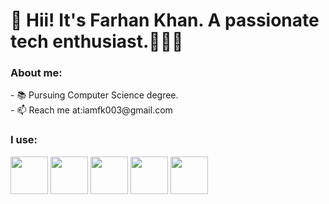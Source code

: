 <h1>👋 Hii! It's Farhan Khan. A passionate tech enthusiast.👨🏻‍💻 </h1>
<h3>About me:</h3>
- 📚 Pursuing Computer Science degree.
<!-- - 🌱 I’m currently learning ... -->
<!-- - 💞️ I’m looking to collaborate on ... -->
<br>
- 📫 Reach me at:<a src="iamfk003@gmail.com">iamfk003@gmail.com</a>
<!-- - 😄 Pronouns: ...
- ⚡ Fun fact: ... -->
<h3>I use:</h3>
<a href="https://www.w3schools.com/html/"><img src="https://www.vectorlogo.zone/logos/w3_html5/w3_html5-icon.svg" height="60vh"></a>
<a href="https://www.w3schools.com/Css/"><img src="https://www.vectorlogo.zone/logos/w3_css/w3_css-icon.svg" height="60vh"></a>
<a href="https://www.w3schools.com/js/DEFAULT.asp"><img src="https://ih1.redbubble.net/image.316760221.5828/flat,800x800,075,f.jpg" height="60vh"></a>
<a href="https://www.java.com/en/#:~:text=OpenJDK%20Early%20Access%20Builds.%20Java%20SE%20Development%20Kit.%20%C2%A9%202024"><img src="https://www.vectorlogo.zone/logos/java/java-icon.svg" height="60vh"></a>
<a href="https://www.w3schools.com/c/index.php"><img src="https://e7.pngegg.com/pngimages/465/779/png-clipart-blue-and-white-c-logo-the-c-programming-language-computer-programming-computer-icons-programmer-blue-angle.png" height="60vh"></a>
